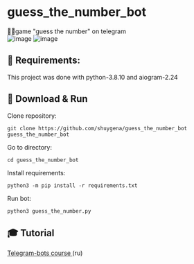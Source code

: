 # guess_the_number_bot
🤖🔢game "guess the number" on telegram  
![image](https://user-images.githubusercontent.com/75737596/215117745-a4c2536c-57db-4fd7-8e81-cfc697762606.png)
![image](https://user-images.githubusercontent.com/75737596/215117888-93076f42-960f-41f1-b0f3-d6925dd783c9.png)

## :toolbox: Requirements:  
This project was done with python-3.8.10 and aiogram-2.24  

## :link: Download & Run
Clone repository:
```
git clone https://github.com/shuygena/guess_the_number_bot guess_the_number_bot
```
Go to directory:
```
cd guess_the_number_bot
```
Install requirements:  
```
python3 -m pip install -r requirements.txt
```
Run bot:   
```
python3 guess_the_number.py
``` 

## :mortar_board: Tutorial
[Telegram-bots course ](https://stepik.org/course/120924/info) (ru)
